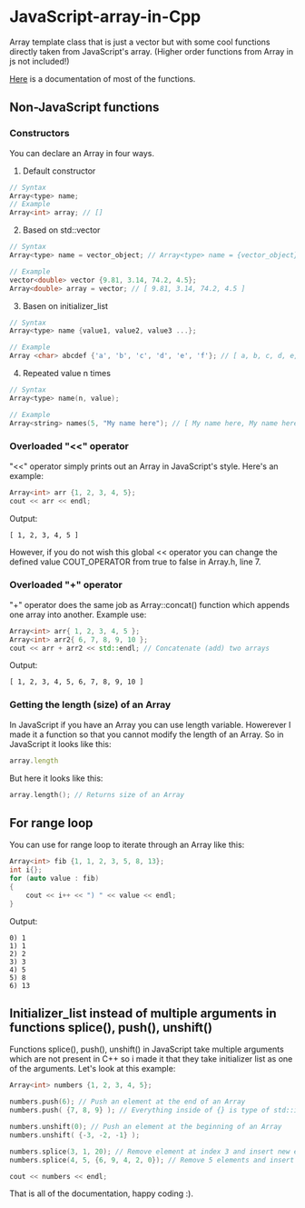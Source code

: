 # JavaScript-array-in-Cpp
Array template class that is just a vector but with some cool functions directly taken from JavaScript's array. (Higher order functions from Array in js not included!)

[Here](https://github.com/Asabeneh/30-Days-Of-JavaScript/blob/master/05_Day_Arrays/05_day_arrays.md) is a documentation of most of the functions.

## Non-JavaScript functions

### Constructors
You can declare an Array in four ways.
1. Default constructor
```cpp
// Syntax
Array<type> name;
// Example
Array<int> array; // []
```
2. Based on std::vector
```cpp
// Syntax
Array<type> name = vector_object; // Array<type> name = {vector_object}; or Array<type> name {vector_object};

// Example
vector<double> vector {9.81, 3.14, 74.2, 4.5};
Array<double> array = vector; // [ 9.81, 3.14, 74.2, 4.5 ]
```
3. Basen on initializer_list
```cpp
// Syntax
Array<type> name {value1, value2, value3 ...};

// Example
Array <char> abcdef {'a', 'b', 'c', 'd', 'e', 'f'}; // [ a, b, c, d, e, f ]
```
4. Repeated value n times
```cpp
// Syntax
Array<type> name(n, value);

// Example
Array<string> names(5, "My name here"); // [ My name here, My name here, My name here, My name here, My name here ]
```

### Overloaded "<<" operator
"<<" operator simply prints out an Array in JavaScript's style. Here's an example:
```cpp
Array<int> arr {1, 2, 3, 4, 5};
cout << arr << endl;
```
Output:
```
[ 1, 2, 3, 4, 5 ]
```
However, if you do not wish this global << operator you can change the defined value COUT_OPERATOR from true to false in Array.h, line 7.

### Overloaded "+" operator
"+" operator does the same job as Array::concat() function which appends one array into another. Example use:
```cpp
Array<int> arr{ 1, 2, 3, 4, 5 };
Array<int> arr2{ 6, 7, 8, 9, 10 };
cout << arr + arr2 << std::endl; // Concatenate (add) two arrays
```
Output:
```
[ 1, 2, 3, 4, 5, 6, 7, 8, 9, 10 ]
```

### Getting the length (size) of an Array
In JavaScript if you have an Array you can use length variable. Howerever I made it a function so that you cannot modify the length of an Array. So in JavaScript it looks like this:
```js
array.length
```
But here it looks like this:
```cpp
array.length(); // Returns size of an Array
```

## For range loop
You can use for range loop to iterate through an Array like this:
```cpp
Array<int> fib {1, 1, 2, 3, 5, 8, 13};
int i{};
for (auto value : fib)
{
    cout << i++ << ") " << value << endl;
}
```
Output:
```
0) 1
1) 1
2) 2
3) 3
4) 5
5) 8
6) 13
```

## Initializer_list instead of multiple arguments in functions splice(), push(), unshift()
Functions splice(), push(), unshift() in JavaScript take multiple arguments which are not present in C++ so i made it that they take initializer list as one of the arguments. Let's look at this example:
```cpp
Array<int> numbers {1, 2, 3, 4, 5};

numbers.push(6); // Push an element at the end of an Array
numbers.push( {7, 8, 9} ); // Everything inside of {} is type of std::initializer_list

numbers.unshift(0); // Push an element at the beginning of an Array
numbers.unshift( {-3, -2, -1} );

numbers.splice(3, 1, 20); // Remove element at index 3 and insert new element with value 20
numbers.splice(4, 5, {6, 9, 4, 2, 0}); // Remove 5 elements and insert new 5 elements at index 0

cout << numbers << endl;
```

That is all of the documentation, happy coding :).
